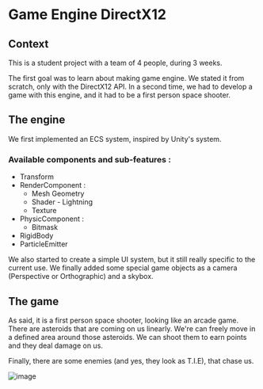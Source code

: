 # Game Engine DirectX12

## Context
This is a student project with a team of 4 people, during 3 weeks.

The first goal was to learn about making game engine. We stated it from scratch, only with the DirectX12 API.
In a second time, we had to develop a game with this engine, and it had to be a first person space shooter.

## The engine
We first implemented an ECS system, inspired by Unity's system.

### Available components and sub-features : 
- Transform
- RenderComponent :
    - Mesh Geometry
    - Shader
          - Lightning
    - Texture
- PhysicComponent :
    - Bitmask
- RigidBody
- ParticleEmitter

We also started to create a simple UI system, but it still really specific to the current use.
We finally added some special game objects as a camera (Perspective or Orthographic) and a skybox.

## The game
As said, it is a first person space shooter, looking like an arcade game.
There are asteroids that are coming on us linearly. We're can freely move in a defined area around those asteroids.
We can shoot them to earn points and they deal damage on us.

Finally, there are some enemies (and yes, they look as T.I.E), that chase us.

![image](https://github.com/Loctryl/Game-Engine-DirectX12/assets/91985442/939bb035-0307-4585-b63d-0bd186cb843d)
